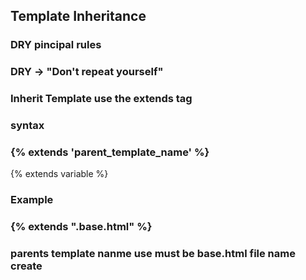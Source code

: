 <!-- Introduction to Template Inheritance

 -->

## Template Inheritance

### **DRY pincipal rules**

### DRY -> "Don't repeat yourself"

### **Inherit Template use the extends tag**

### **syntax**

### {% extends 'parent_template_name' %}

{% extends variable %}

### Example

### {% extends ".base.html" %}

### parents template nanme use must be base.html file name create
